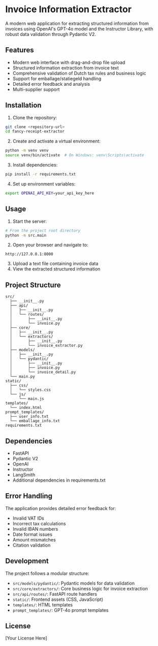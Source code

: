 # Invoice Information Extractor

A modern web application for extracting structured information from invoices using OpenAI's GPT-4o model and the Instructor Library, with robust data validation through Pydantic V2.

## Features

- Modern web interface with drag-and-drop file upload
- Structured information extraction from invoice text
- Comprehensive validation of Dutch tax rules and business logic
- Support for emballage/statiegeld handling
- Detailed error feedback and analysis
- Multi-supplier support

## Installation

1. Clone the repository:
```bash
git clone <repository-url>
cd fancy-receipt-extractor
```

2. Create and activate a virtual environment:
```bash
python -m venv venv
source venv/bin/activate  # On Windows: venv\Scripts\activate
```

3. Install dependencies:
```bash
pip install -r requirements.txt
```

4. Set up environment variables:
```bash
export OPENAI_API_KEY=your_api_key_here
```

## Usage

1. Start the server:
```bash
# From the project root directory
python -m src.main
```

2. Open your browser and navigate to:
```
http://127.0.0.1:8000
```

3. Upload a text file containing invoice data
4. View the extracted structured information

## Project Structure

```
src/
  ├── __init__.py
  ├── api/
  │   ├── __init__.py
  │   └── routes/
  │       ├── __init__.py
  │       └── invoice.py
  ├── core/
  │   ├── __init__.py
  │   └── extractors/
  │       ├── __init__.py
  │       └── invoice_extractor.py
  ├── models/
  │   ├── __init__.py
  │   └── pydantic/
  │       ├── __init__.py
  │       ├── invoice.py
  │       └── invoice_detail.py
  └── main.py
static/
  ├── css/
  │   └── styles.css
  └── js/
      └── main.js
templates/
  └── index.html
prompt_templates/
  ├── user_info.txt
  └── emballage_info.txt
requirements.txt
```

## Dependencies

- FastAPI
- Pydantic V2
- OpenAI
- Instructor
- LangSmith
- Additional dependencies in requirements.txt

## Error Handling

The application provides detailed error feedback for:
- Invalid VAT IDs
- Incorrect tax calculations
- Invalid IBAN numbers
- Date format issues
- Amount mismatches
- Citation validation

## Development

The project follows a modular structure:
- `src/models/pydantic/`: Pydantic models for data validation
- `src/core/extractors/`: Core business logic for invoice extraction
- `src/api/routes/`: FastAPI route handlers
- `static/`: Frontend assets (CSS, JavaScript)
- `templates/`: HTML templates
- `prompt_templates/`: GPT-4o prompt templates

## License

[Your License Here]
